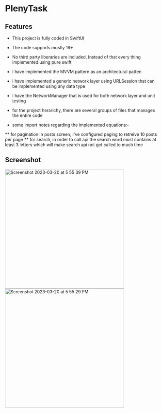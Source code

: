 #  PlenyTask

## Features

* This project is fully coded in SwiftUI

* The code supports mostly 16+

* No third party liberaries are included, Instead of that every thing implemented using pure swift

* I have implemented the MVVM pattern as an architectural patten

* I have implemented a generic network layer using URLSession that can be implemented using any data type

* I have the NetworkManager that is used for both network layer and unit testing

* for the project herarichy, there are several groups of files that manages the entire code

* some import notes regarding the implemented equations:-

** for pagination in posts screen, I've configured paging to retreive 10 posts per page
** for search, in order to call api the search word must contains at least 3 letters which will make search api not get called to much time

## Screenshot

<img width="392" alt="Screenshot 2023-03-20 at 5 55 39 PM" src="https://user-images.githubusercontent.com/33458355/226400679-acf4c842-15e6-4821-814c-c7e51df5a772.png">
<img width="392" alt="Screenshot 2023-03-20 at 5 55 29 PM" src="https://user-images.githubusercontent.com/33458355/226400715-2d548ac9-157a-4885-acbc-d74ca8a73f00.png">
